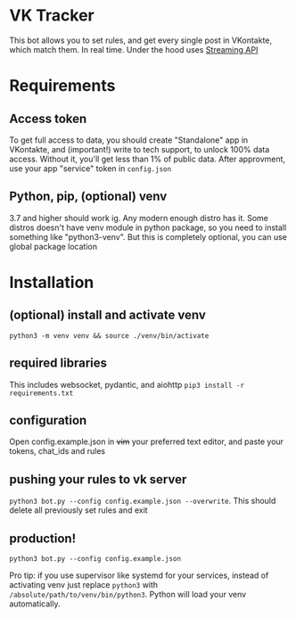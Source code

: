 # VK Tracker
This bot allows you to set rules, and get every single post in VKontakte, which match them. In real time. Under the hood uses [Streaming API](https://dev.vk.com/api/streaming/getting-started)

# Requirements
## Access token
To get full access to data, you should create "Standalone" app in VKontakte, and (important!) write to tech support, to unlock 100% data access. Without it, you'll get less than 1% of public data.
After approvment, use your app "service" token in `config.json`

## Python, pip, (optional) venv
3.7 and higher should work ig. Any modern enough distro has it. Some distros doesn't have venv module in python package, so you need to install something like "python3-venv".
But this is completely optional, you can use global package location

# Installation

## (optional) install and activate venv
`python3 -m venv venv && source ./venv/bin/activate`

## required libraries
This includes websocket, pydantic, and aiohttp
`pip3 install -r requirements.txt`

## configuration
Open config.example.json in <s>vim</s> your preferred text editor, and paste your tokens, chat\_ids and rules

## pushing your rules to vk server
`python3 bot.py --config config.example.json --overwrite`. This should delete all previously set rules and exit

## production!
`python3 bot.py --config config.example.json`

Pro tip: if you use supervisor like systemd for your services, instead of activating venv just replace `python3` with `/absolute/path/to/venv/bin/python3`. Python will load your venv automatically.
